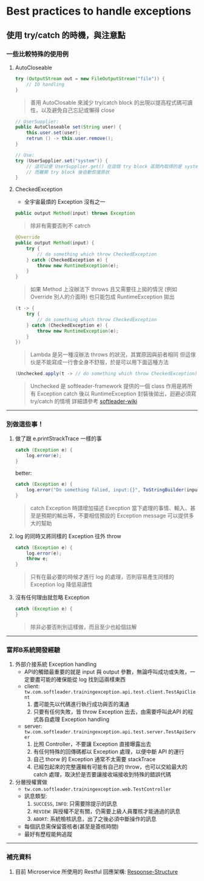 # Best practices to handle exceptions
## 使用 try/catch 的時機，與注意點
### 一些比較特殊的使用例

1. AutoCloseable
	```java
	try (OutputStream out = new FileOutputStream("file")) {
		// IO handling
	}
	```
	> 善用 AutoClosable 來減少 try/catch block 的出現以提高程式碼可讀性，以及避免自己忘記或懶得 close
	```java
	// UserSupplier:
	public AutoCloseable set(String user) {
		this.user.set(user);
		retrun () -> this.user.remove();
	}
	
	// Use:
	try (UserSupplier.set("system")) {
		// 這可以使 UserSupplier.get() 在這個 try block 區間內取得的是 system
		// 而離開 try block 後自動恢復原狀
	}
	```

2. CheckedException
	- 全宇宙最煩的 Exception 沒有之一
	```java
	public output Method(input) throws Exception
	```
	> 除非有需要否則不 catrch
	```java
	@Override
	public output Method(input) {
		try {
			// do something which throw CheckedException
		} catch (CheckedException e) {
			throw new RuntimeException(e);
		}
	}
	```
	> 如果 Method 上沒辦法下 throws 且又需要往上拋的情況 (例如 Override 別人的介面時) 
	> 也只能包成 RuntimeException 拋出
	```java
	(t -> {
		try {
			// do something which throw CheckedException
		} catch (CheckedException e) {
			throw new RuntimeException(e);
		}
	})
	```
	> Lambda 是另一種沒辦法 throws 的狀況，其實原因與前者相同
	> 但這傢伙是不能寫成一行會全身不舒服，於是可以用下面這種方法
	```java
	(Unchecked.apply(t -> // do something which throw CheckedException))
	```
	> Unchecked 是 softleader-framework 提供的一個 class 
	> 作用是將所有 Exception catch 後以 RuntimeException 封裝後拋出，迴避必須寫 try/catch 的情境
	> 詳細請參考 [softleader-wiki](https://github.com/softleader/softleader-wiki/wiki/Unchecked)
---
### 別做這些事！
1. 做了跟 e.printStrackTrace 一樣的事
	```java
	catch (Exception e) {
		log.error(e);
	}
	```
	better:
	```java
	catch (Exception e) {
		log.error("Do something falied, input:{}", ToStringBuilder(input, SHORT),e);
	}
	```
	> catch Exception 時請增加描述 Execption 當下處理的事情、輸入、甚至是預期的輸出等，不要相信預設的 Exception message 可以提供多大的幫助

2. log 的同時又將同樣的 Exception 往外 throw
	```java
	catch (Exception e) {
		log.error(e);
		throw e;
	}
	```
	> 只有在最必要的時候才進行 log 的處理，否則容易產生同樣的 Exception log 降低易讀性 

3. 沒有任何理由就忽略 Exception
	```java
	catch (Exception e) {
	}
	```
	> 除非必要否則別這樣做，而且至少也給個註解
---
### 富邦B系統開發經驗
1. 外部介接系統 Exception handling
    - API的觸錯最重要的就是 input 與 output 參數，無論呼叫成功或失敗，一定要盡可能的確保能從 log 找到這兩樣東西
	- client: `tw.com.softleader.trainingexception.api.test.client.TestApiClient`
		1. 盡可能先以代碼進行執行成功與否的溝通
		2. 只要有任何失敗，皆 throw Exception 出去，由需要呼叫此API 的程式各自處理 Exception handling
	- server: `tw.com.softleader.trainingexception.api.test.server.TestApiServer`
	    1. 比照 Controller，不要讓 Exception 直接曝露出去
	    2. 有任何特殊的回傳碼都以 Exception 處理，以便中斷 API 的運行
	    3. 自己 thorw 的 Exception 通常不太需要 stackTrace
	    4. 已經包起來的完整邏輯有可能有自己的 throw，也可以交給最大的 catch 處理，取決於是否要讓接收端接收到特殊的錯誤代碼
2. 分層授權實做
    - `tw.com.softleader.trainingexception.web.TestController`
    - 訊息類型:
        1. `SUCCESS`, `INFO`: 只需要除提示的訊息
        2. `REVIEW`: 與授權不足有關，仍需要上級人員覆核才能通過的訊息
        3. `ABORT`: 系統檢核訊息，出了之後必須中斷操作的訊息
    - 每個訊息需保留簽核者(甚至是簽核時間)
    - 最好有歷程能夠追蹤
---
### 補充資料
1. 目前 Microservice 所使用的 Restful 回應架構: [Response-Structure](https://github.com/softleader/softleader-microservice-wiki/wiki/Response-Structure)
